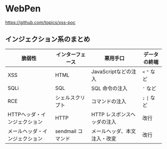 # WebPen

https://github.com/topics/xss-poc

## インジェクション系のまとめ

|  脆弱性  |  インターフェース  |  悪用手口  | データの終端  |
| ---- | ---- |---- |---- |
|  XSS  |  HTML  | JavaScriptなどの注入  | `<` `"` など  |
|  SQLi  |  SQL  | SQL 命令の注入 | `'` など  |
|  RCE  |  シェルスクリプト  | コマンドの注入  | `;` `\|` など  |
|  HTTPヘッダ・インジェクション  |  HTTP  | HTTP レスポンスヘッダの注入  | 改行 |
|  メールヘッダ・インジェクション  |  sendmail コマンド  | メールヘッダ、本文注入・改変 | 改行 |
